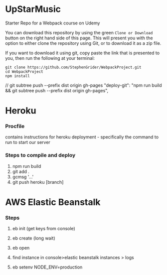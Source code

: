 # UpStarMusic
Starter Repo for a Webpack course on Udemy

You can download this repository by using the green `Clone or Download` button on the right hand side of this page.  This will present you with the option to either clone the repository using Git, or to download it as a zip file.

If you want to download it using git, copy paste the link that is presented to you, then run the following at your terminal:

```
git clone https://github.com/StephenGrider/WebpackProject.git
cd WebpackProject
npm install
```

// git subtree push --prefix dist origin gh-pages
"deploy-git": "npm run build && git subtree push --prefix dist origin gh-pages",

# Heroku 

### Procfile
contains instructions for heroku deployment - specifically the command to run to start our server

### Steps to compile and deploy
1. npm run build
2. git add .
3. gcmsg '...'
4. git push heroku [branch]
  
  
# AWS Elastic Beanstalk
### Steps
1. eb init (get keys from console)  
2. eb create (long wait)  
3. eb open  
4. find instance in console>elastic beanstalk instances > logs

5. eb setenv NODE_ENV=production



